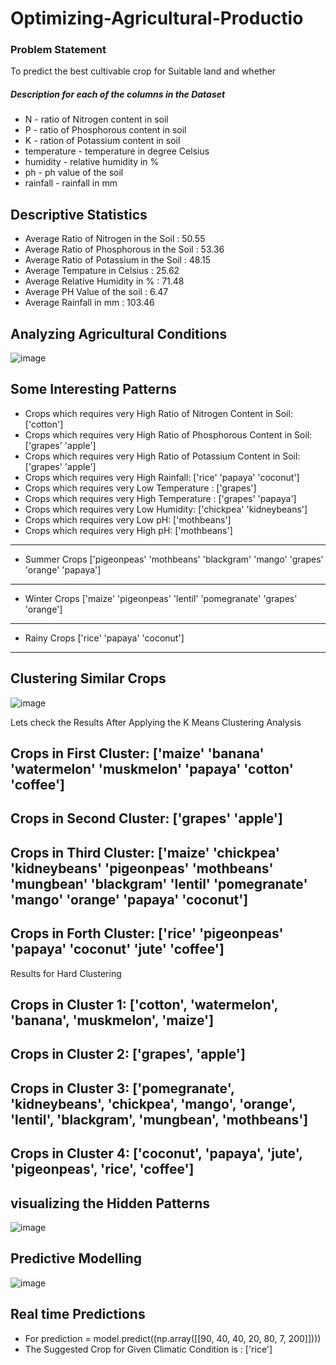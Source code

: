 # Optimizing-Agricultural-Productio

### Problem Statement 
To predict the best cultivable crop for Suitable land and whether

##### Description for each of the columns in the Dataset

- N - ratio of Nitrogen content in soil
- P - ratio of Phosphorous content in soil
- K - ration of Potassium content in soil
- temperature - temperature in degree Celsius
- humidity - relative humidity in %
- ph - ph value of the soil
- rainfall - rainfall in mm


## Descriptive Statistics

- Average Ratio of Nitrogen in the Soil : 50.55
- Average Ratio of Phosphorous in the Soil : 53.36
- Average Ratio of Potassium in the Soil : 48.15
- Average Tempature in Celsius : 25.62
- Average Relative Humidity in % : 71.48
- Average PH Value of the soil : 6.47
- Average Rainfall in mm : 103.46

## Analyzing Agricultural Conditions

![image](https://user-images.githubusercontent.com/82017895/122646930-55596980-d13f-11eb-9cf6-ebe41c52b2f2.png)

Some Interesting Patterns
---------------------------------
- Crops which requires very High Ratio of Nitrogen Content in Soil: ['cotton']
- Crops which requires very High Ratio of Phosphorous Content in Soil: ['grapes' 'apple']
- Crops which requires very High Ratio of Potassium Content in Soil: ['grapes' 'apple']
- Crops which requires very High Rainfall: ['rice' 'papaya' 'coconut']
- Crops which requires very Low Temperature : ['grapes']
- Crops which requires very High Temperature : ['grapes' 'papaya']
- Crops which requires very Low Humidity: ['chickpea' 'kidneybeans']
- Crops which requires very Low pH: ['mothbeans']
- Crops which requires very High pH: ['mothbeans']
-----------------------------------
* Summer Crops
['pigeonpeas' 'mothbeans' 'blackgram' 'mango' 'grapes' 'orange' 'papaya']
-----------------------------------
* Winter Crops
['maize' 'pigeonpeas' 'lentil' 'pomegranate' 'grapes' 'orange']
-----------------------------------
* Rainy Crops
['rice' 'papaya' 'coconut']
-----------------------------------

## Clustering Similar Crops

![image](https://user-images.githubusercontent.com/82017895/122647040-ec262600-d13f-11eb-867e-f9323c9793e3.png)

Lets check the Results After Applying the K Means Clustering Analysis 

Crops in First Cluster: ['maize' 'banana' 'watermelon' 'muskmelon' 'papaya' 'cotton' 'coffee']
---------------------------------------------------------------
Crops in Second Cluster: ['grapes' 'apple']
---------------------------------------------------------------
Crops in Third Cluster: ['maize' 'chickpea' 'kidneybeans' 'pigeonpeas' 'mothbeans' 'mungbean'
 'blackgram' 'lentil' 'pomegranate' 'mango' 'orange' 'papaya' 'coconut']
---------------------------------------------------------------
Crops in Forth Cluster: ['rice' 'pigeonpeas' 'papaya' 'coconut' 'jute' 'coffee']
---------------------------------------------------------------

Results for Hard Clustering

Crops in Cluster 1: ['cotton', 'watermelon', 'banana', 'muskmelon', 'maize']
--------------------------------------------------
Crops in Cluster 2: ['grapes', 'apple']
--------------------------------------------------
Crops in Cluster 3: ['pomegranate', 'kidneybeans', 'chickpea', 'mango', 'orange', 'lentil', 'blackgram', 'mungbean', 'mothbeans']
--------------------------------------------------
Crops in Cluster 4: ['coconut', 'papaya', 'jute', 'pigeonpeas', 'rice', 'coffee']
--------------------------------------------------


## visualizing the Hidden Patterns

![image](https://user-images.githubusercontent.com/82017895/122647116-3c04ed00-d140-11eb-96c0-21a6a2d8087f.png)

## Predictive Modelling

![image](https://user-images.githubusercontent.com/82017895/122647161-6a82c800-d140-11eb-8f5d-b9e3aaec34ba.png)


## Real time Predictions

- For prediction = model.predict((np.array([[90,
                                       40,
                                       40,
                                       20,
                                       80,
                                       7,
                                       200]])))
- The Suggested Crop for Given Climatic Condition is : ['rice']
